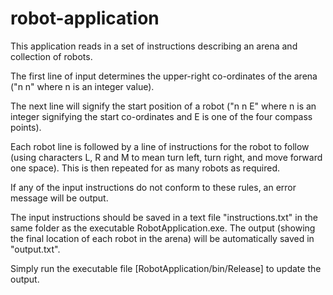 # robot-application

This application reads in a set of instructions describing an arena and collection of robots.

The first line of input determines the upper-right co-ordinates of the arena ("n n" where n is an integer value).

The next line will signify the start position of a robot ("n n E" where n is an integer signifying the start co-ordinates and E is one of the four compass points).

Each robot line is followed by a line of instructions for the robot to follow (using characters L, R and M to mean turn left, turn right, and move forward one space). This is then repeated for as many robots as required.

If any of the input instructions do not conform to these rules, an error message will be output.

The input instructions should be saved in a text file "instructions.txt" in the same folder as the executable RobotApplication.exe. The output (showing the final location of each robot in the arena) will be automatically saved in "output.txt".

Simply run the executable file [RobotApplication/bin/Release] to update the output.
